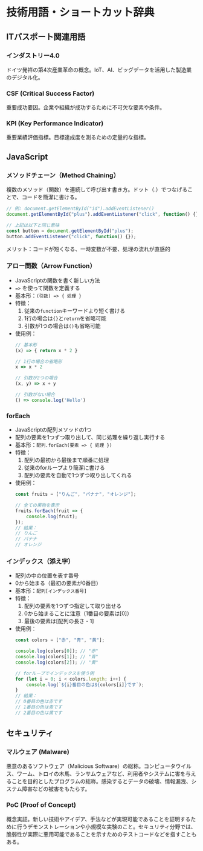 # 技術用語・ショートカット辞典

## ITパスポート関連用語

### インダストリー4.0
ドイツ発祥の第4次産業革命の概念。IoT、AI、ビッグデータを活用した製造業のデジタル化。

### CSF (Critical Success Factor)
重要成功要因。企業や組織が成功するために不可欠な要素や条件。

### KPI (Key Performance Indicator)
重要業績評価指標。目標達成度を測るための定量的な指標。

## JavaScript

### メソッドチェーン（Method Chaining）
複数のメソッド（関数）を連続して呼び出す書き方。ドット（.）でつなげることで、コードを簡潔に書ける。

```javascript
// 例: document.getElementById("id").addEventListener()
document.getElementById("plus").addEventListener("click", function() {});

// 上記は以下と同じ意味
const button = document.getElementById("plus");
button.addEventListener("click", function() {});
```

メリット：コードが短くなる、一時変数が不要、処理の流れが直感的

### アロー関数（Arrow Function）
- JavaScriptの関数を書く新しい方法
- `=>` を使って関数を定義する
- 基本形：`(引数) => { 処理 }`
- 特徴：
  1. 従来の`function`キーワードより短く書ける
  2. 1行の場合は`{}`と`return`を省略可能
  3. 引数が1つの場合は`()`も省略可能
- 使用例：
  ```javascript
  // 基本形
  (x) => { return x * 2 }
  
  // 1行の場合の省略形
  x => x * 2
  
  // 引数が2つの場合
  (x, y) => x + y
  
  // 引数がない場合
  () => console.log('Hello')
  ```

### forEach
- JavaScriptの配列メソッドの1つ
- 配列の要素を1つずつ取り出して、同じ処理を繰り返し実行する
- 基本形：`配列.forEach(要素 => { 処理 })`
- 特徴：
  1. 配列の最初から最後まで順番に処理
  2. 従来のforループより簡潔に書ける
  3. 配列の要素を自動で1つずつ取り出してくれる
- 使用例：
  ```javascript
  const fruits = ["りんご", "バナナ", "オレンジ"];
  
  // 全ての果物を表示
  fruits.forEach(fruit => {
      console.log(fruit);
  });
  // 結果：
  // りんご
  // バナナ
  // オレンジ
  ```

### インデックス（添え字）
- 配列の中の位置を表す番号
- 0から始まる（最初の要素が0番目）
- 基本形：`配列[インデックス番号]`
- 特徴：
  1. 配列の要素を1つずつ指定して取り出せる
  2. 0から始まることに注意（1番目の要素は[0]）
  3. 最後の要素は[配列の長さ - 1]
- 使用例：
  ```javascript
  const colors = ["赤", "青", "黄"];
  
  console.log(colors[0]); // "赤"
  console.log(colors[1]); // "青"
  console.log(colors[2]); // "黄"
  
  // forループでインデックスを使う例
  for (let i = 0; i < colors.length; i++) {
      console.log(`${i}番目の色は${colors[i]}です`);
  }
  // 結果：
  // 0番目の色は赤です
  // 1番目の色は青です
  // 2番目の色は黄です
  ```

## セキュリティ

### マルウェア (Malware)
悪意のあるソフトウェア（Malicious Software）の総称。コンピュータウイルス、ワーム、トロイの木馬、ランサムウェアなど、利用者やシステムに害を与えることを目的としたプログラムの総称。感染するとデータの破壊、情報漏洩、システム障害などの被害をもたらす。

### PoC (Proof of Concept)
概念実証。新しい技術やアイデア、手法などが実現可能であることを証明するために行うデモンストレーションや小規模な実験のこと。セキュリティ分野では、脆弱性が実際に悪用可能であることを示すためのテストコードなどを指すこともある。
